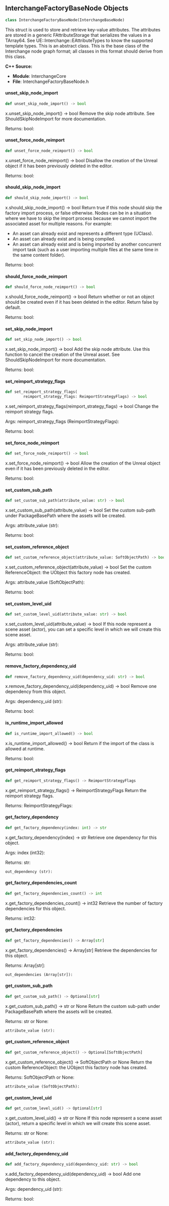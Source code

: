 ## InterchangeFactoryBaseNode Objects

```python
class InterchangeFactoryBaseNode(InterchangeBaseNode)
```

This struct is used to store and retrieve key-value attributes. The attributes are stored in a generic FAttributeStorage that serializes the values in a TArray64<uint8>.
See UE::Interchange::EAttributeTypes to know the supported template types.
This is an abstract class. This is the base class of the Interchange node graph format; all classes in this format should derive from this class.

**C++ Source:**

- **Module**: InterchangeCore
- **File**: InterchangeFactoryBaseNode.h

<a id="unreal.InterchangeFactoryBaseNode.unset_skip_node_import"></a>

#### unset_skip_node_import

```python
def unset_skip_node_import() -> bool
```

x.unset_skip_node_import() -> bool
Remove the skip node attribute. See ShouldSkipNodeImport for more documentation.

Returns:
    bool:

<a id="unreal.InterchangeFactoryBaseNode.unset_force_node_reimport"></a>

#### unset_force_node_reimport

```python
def unset_force_node_reimport() -> bool
```

x.unset_force_node_reimport() -> bool
Disallow the creation of the Unreal object if it has been previously deleted in the editor.

Returns:
    bool:

<a id="unreal.InterchangeFactoryBaseNode.should_skip_node_import"></a>

#### should_skip_node_import

```python
def should_skip_node_import() -> bool
```

x.should_skip_node_import() -> bool
Return true if this node should skip the factory import process, or false otherwise.
Nodes can be in a situation where we have to skip the import process because we cannot import the associated asset for multiple reasons. For example:
- An asset can already exist and represents a different type (UClass).
- An asset can already exist and is being compiled.
- An asset can already exist and is being imported by another concurrent import task (such as a user importing multiple files at the same time in the same content folder).

Returns:
    bool:

<a id="unreal.InterchangeFactoryBaseNode.should_force_node_reimport"></a>

#### should_force_node_reimport

```python
def should_force_node_reimport() -> bool
```

x.should_force_node_reimport() -> bool
Return whether or not an object should be created even if it has been deleted in the editor.
Return false by default.

Returns:
    bool:

<a id="unreal.InterchangeFactoryBaseNode.set_skip_node_import"></a>

#### set_skip_node_import

```python
def set_skip_node_import() -> bool
```

x.set_skip_node_import() -> bool
Add the skip node attribute. Use this function to cancel the creation of the Unreal asset. See ShouldSkipNodeImport for more documentation.

Returns:
    bool:

<a id="unreal.InterchangeFactoryBaseNode.set_reimport_strategy_flags"></a>

#### set_reimport_strategy_flags

```python
def set_reimport_strategy_flags(
        reimport_strategy_flags: ReimportStrategyFlags) -> bool
```

x.set_reimport_strategy_flags(reimport_strategy_flags) -> bool
Change the reimport strategy flags.

Args:
    reimport_strategy_flags (ReimportStrategyFlags): 

Returns:
    bool:

<a id="unreal.InterchangeFactoryBaseNode.set_force_node_reimport"></a>

#### set_force_node_reimport

```python
def set_force_node_reimport() -> bool
```

x.set_force_node_reimport() -> bool
Allow the creation of the Unreal object even if it has been previously deleted in the editor.

Returns:
    bool:

<a id="unreal.InterchangeFactoryBaseNode.set_custom_sub_path"></a>

#### set_custom_sub_path

```python
def set_custom_sub_path(attribute_value: str) -> bool
```

x.set_custom_sub_path(attribute_value) -> bool
Set the custom sub-path under PackageBasePath where the assets will be created.

Args:
    attribute_value (str): 

Returns:
    bool:

<a id="unreal.InterchangeFactoryBaseNode.set_custom_reference_object"></a>

#### set_custom_reference_object

```python
def set_custom_reference_object(attribute_value: SoftObjectPath) -> bool
```

x.set_custom_reference_object(attribute_value) -> bool
Set the custom ReferenceObject: the UObject this factory node has created.

Args:
    attribute_value (SoftObjectPath): 

Returns:
    bool:

<a id="unreal.InterchangeFactoryBaseNode.set_custom_level_uid"></a>

#### set_custom_level_uid

```python
def set_custom_level_uid(attribute_value: str) -> bool
```

x.set_custom_level_uid(attribute_value) -> bool
If this node represent a scene asset (actor), you can set a specific level in which we will create this scene asset.

Args:
    attribute_value (str): 

Returns:
    bool:

<a id="unreal.InterchangeFactoryBaseNode.remove_factory_dependency_uid"></a>

#### remove_factory_dependency_uid

```python
def remove_factory_dependency_uid(dependency_uid: str) -> bool
```

x.remove_factory_dependency_uid(dependency_uid) -> bool
Remove one dependency from this object.

Args:
    dependency_uid (str): 

Returns:
    bool:

<a id="unreal.InterchangeFactoryBaseNode.is_runtime_import_allowed"></a>

#### is_runtime_import_allowed

```python
def is_runtime_import_allowed() -> bool
```

x.is_runtime_import_allowed() -> bool
Return if the import of the class is allowed at runtime.

Returns:
    bool:

<a id="unreal.InterchangeFactoryBaseNode.get_reimport_strategy_flags"></a>

#### get_reimport_strategy_flags

```python
def get_reimport_strategy_flags() -> ReimportStrategyFlags
```

x.get_reimport_strategy_flags() -> ReimportStrategyFlags
Return the reimport strategy flags.

Returns:
    ReimportStrategyFlags:

<a id="unreal.InterchangeFactoryBaseNode.get_factory_dependency"></a>

#### get_factory_dependency

```python
def get_factory_dependency(index: int) -> str
```

x.get_factory_dependency(index) -> str
Retrieve one dependency for this object.

Args:
    index (int32): 

Returns:
    str: 

    out_dependency (str):

<a id="unreal.InterchangeFactoryBaseNode.get_factory_dependencies_count"></a>

#### get_factory_dependencies_count

```python
def get_factory_dependencies_count() -> int
```

x.get_factory_dependencies_count() -> int32
Retrieve the number of factory dependencies for this object.

Returns:
    int32:

<a id="unreal.InterchangeFactoryBaseNode.get_factory_dependencies"></a>

#### get_factory_dependencies

```python
def get_factory_dependencies() -> Array[str]
```

x.get_factory_dependencies() -> Array[str]
Retrieve the dependencies for this object.

Returns:
    Array[str]: 

    out_dependencies (Array[str]):

<a id="unreal.InterchangeFactoryBaseNode.get_custom_sub_path"></a>

#### get_custom_sub_path

```python
def get_custom_sub_path() -> Optional[str]
```

x.get_custom_sub_path() -> str or None
Return the custom sub-path under PackageBasePath where the assets will be created.

Returns:
    str or None: 

    attribute_value (str):

<a id="unreal.InterchangeFactoryBaseNode.get_custom_reference_object"></a>

#### get_custom_reference_object

```python
def get_custom_reference_object() -> Optional[SoftObjectPath]
```

x.get_custom_reference_object() -> SoftObjectPath or None
Return the custom ReferenceObject: the UObject this factory node has created.

Returns:
    SoftObjectPath or None: 

    attribute_value (SoftObjectPath):

<a id="unreal.InterchangeFactoryBaseNode.get_custom_level_uid"></a>

#### get_custom_level_uid

```python
def get_custom_level_uid() -> Optional[str]
```

x.get_custom_level_uid() -> str or None
If this node represent a scene asset (actor), return a specific level in which we will create this scene asset.

Returns:
    str or None: 

    attribute_value (str):

<a id="unreal.InterchangeFactoryBaseNode.add_factory_dependency_uid"></a>

#### add_factory_dependency_uid

```python
def add_factory_dependency_uid(dependency_uid: str) -> bool
```

x.add_factory_dependency_uid(dependency_uid) -> bool
Add one dependency to this object.

Args:
    dependency_uid (str): 

Returns:
    bool:

<a id="unreal.InterchangeSourceNode"></a>